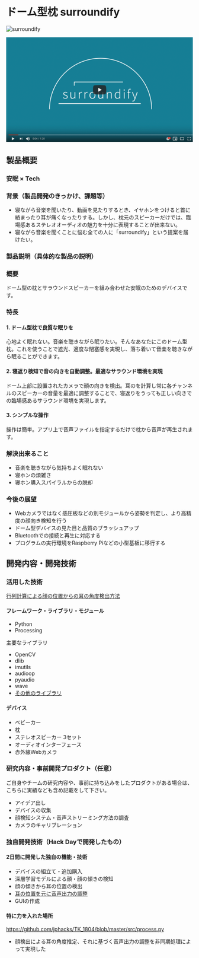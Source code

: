 # ドーム型枕 surroundify

![surroundify](https://user-images.githubusercontent.com/20007063/47612449-022dd680-dabe-11e8-81ea-9b40fbb946c7.png)

[![Product Name](image.png)](https://youtu.be/VOJKW3B3wu8)

## 製品概要
### 安眠 × Tech

### 背景（製品開発のきっかけ、課題等）
- 寝ながら音楽を聞いたり、動画を見たりするとき、イヤホンをつけると首に絡まったり耳が痛くなったりする。しかし、枕元のスピーカーだけでは、臨場感あるステレオオーディオの魅力を十分に表現することが出来ない。
- 寝ながら音楽を聞くことに悩む全ての人に「surroundify」という提案を届けたい。

### 製品説明（具体的な製品の説明）
### 概要
ドーム型の枕とサラウンドスピーカーを組み合わせた安眠のためのデバイスです。

### 特長

#### 1. ドーム型枕で良質な眠りを
心地よく眠れない。音楽を聴きながら眠りたい。そんなあなたにこのドーム型枕。これを使うことで遮光、適度な閉塞感を実現し、落ち着いて音楽を聴きながら眠ることができます。
#### 2. 寝返り検知で音の向きを自動調整。最適なサラウンド環境を実現
ドーム上部に設置されたカメラで顔の向きを検出。耳のを計算し常に各チャンネルのスピーカーの音量を最適に調整することで、寝返りをうっても正しい向きでの臨場感あるサラウンド環境を実現します。
#### 3. シンプルな操作
操作は簡単。アプリ上で音声ファイルを指定するだけで枕から音声が再生されます。
### 解決出来ること
- 音楽を聴きながら気持ちよく眠れない
- 寝ホンの煩雑さ
- 寝ホン購入スパイラルからの脱却

### 今後の展望  
- Webカメラではなく感圧板などの別モジュールから姿勢を判定し、より高精度の顔向き検知を行う
- ドーム型デバイスの見た目と品質のブラッシュアップ
- Bluetoothでの接続と再生に対応する
- プログラムの実行環境をRaspberry Piなどの小型基板に移行する

## 開発内容・開発技術
### 活用した技術

[行列計算による顔の位置からの耳の角度検出方法](choice_speaker_by_mathmatic.pdf)

#### フレームワーク・ライブラリ・モジュール

- Python
- Processing

主要なライブラリ

* OpenCV
* dlib
* imutils
* audioop
* pyaudio
* wave
* [その他のライブラリ](https://github.com/jphacks/TK_1804/blob/master/requirements.txt)


#### デバイス

* ベビーカー
* 枕
* ステレオスピーカー 3セット
* オーディオインターフェース
* 赤外線Webカメラ

### 研究内容・事前開発プロダクト（任意）

ご自身やチームの研究内容や、事前に持ち込みをしたプロダクトがある場合は、こちらに実績なども含め記載をして下さい。

* アイデア出し
* デバイスの収集
* 顔検知システム・音声ストリーミング方法の調査
* カメラのキャリブレーション

### 独自開発技術（Hack Dayで開発したもの）
#### 2日間に開発した独自の機能・技術

* デバイスの組立て・追加購入
* 深層学習モデルによる顔・顔の傾きの検知
* 顔の傾きから耳の位置の検出
* [耳の位置を元に音声出力の調整](choice_speaker_by_mathmatic.pdf)
* GUIの作成

#### 特に力を入れた場所
https://github.com/jphacks/TK_1804/blob/master/src/process.py

* 顔検出による耳の角度推定、それに基づく音声出力の調整を非同期処理によって実現した
    



